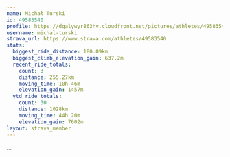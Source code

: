 ```yaml
---
name: Michał Turski
id: 49583540
profile: https://dgalywyr863hv.cloudfront.net/pictures/athletes/49583540/14729338/1/large.jpg
username: michal-turski
strava_url: https://www.strava.com/athletes/49583540
stats:
  biggest_ride_distance: 180.09km
  biggest_climb_elevation_gain: 637.2m
  recent_ride_totals:
    count: 3
    distance: 255.27km
    moving_time: 10h 46m
    elevation_gain: 1457m
  ytd_ride_totals:
    count: 30
    distance: 1028km
    moving_time: 44h 20m
    elevation_gain: 7602m
layout: strava_member
--- 
```

...
